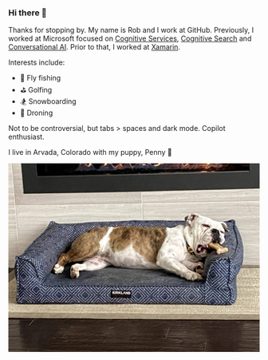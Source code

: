 ### Hi there 👋

Thanks for stopping by. My name is Rob and I work at GitHub. Previously, I worked at Microsoft focused on [Cognitive Services](https://azure.microsoft.com/en-us/services/cognitive-services/), [Cognitive Search](https://azure.microsoft.com/en-us/services/search/) and [Conversational AI](https://dev.botframework.com/). Prior to that, I worked at [Xamarin](https://dotnet.microsoft.com/apps/xamarin).

Interests include:
* :fishing_pole_and_fish: Fly fishing
* :golf: Golfing
* :snowboarder: Snowboarding
* :helicopter: Droning

Not to be controversial, but tabs > spaces and dark mode. Copilot enthusiast.

I live in Arvada, Colorado with my puppy, Penny :dog:

![Penny, the English bulldog](https://github.com/rob-derosa/rob-derosa/blob/main/penny_dreams_bone.jpg?raw=true)
